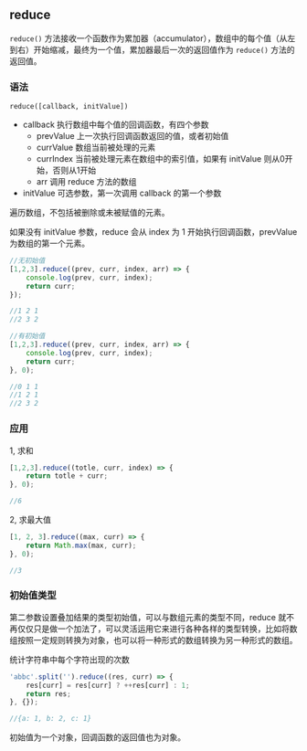 ## reduce

`reduce()` 方法接收一个函数作为累加器（accumulator），数组中的每个值（从左到右）开始缩减，最终为一个值，累加器最后一次的返回值作为 `reduce()` 方法的返回值。

### 语法

`reduce([callback, initValue])`

+ callback 执行数组中每个值的回调函数，有四个参数
    - prevValue 上一次执行回调函数返回的值，或者初始值
    - currValue 数组当前被处理的元素
    - currIndex 当前被处理元素在数组中的索引值，如果有 initValue 则从0开始，否则从1开始
    - arr 调用 reduce 方法的数组
+ initValue 可选参数，第一次调用 callback 的第一个参数

遍历数组，不包括被删除或未被赋值的元素。

如果没有 initValue 参数，reduce 会从 index 为 1 开始执行回调函数，prevValue 为数组的第一个元素。  

```js
//无初始值
[1,2,3].reduce((prev, curr, index, arr) => {
    console.log(prev, curr, index);
    return curr;
});

//1 2 1
//2 3 2

//有初始值
[1,2,3].reduce((prev, curr, index, arr) => {
    console.log(prev, curr, index);
    return curr;
}, 0);

//0 1 1
//1 2 1
//2 3 2

```
     
### 应用

1, 求和

```js
[1,2,3].reduce((totle, curr, index) => {
    return totle + curr;
}, 0);

//6
```

2, 求最大值

```js
[1, 2, 3].reduce((max, curr) => {
    return Math.max(max, curr);
}, 0);

//3

``` 

### 初始值类型

第二参数设置叠加结果的类型初始值，可以与数组元素的类型不同，reduce 就不再仅仅只是做一个加法了，可以灵活运用它来进行各种各样的类型转换，比如将数组按照一定规则转换为对象，也可以将一种形式的数组转换为另一种形式的数组。

统计字符串中每个字符出现的次数

```js
'abbc'.split('').reduce((res, curr) => {
    res[curr] = res[curr] ? ++res[curr] : 1;
    return res;
}, {});

//{a: 1, b: 2, c: 1}
```

初始值为一个对象，回调函数的返回值也为对象。




